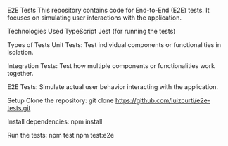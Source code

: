 E2E Tests
This repository contains code for End-to-End (E2E) tests. It focuses on simulating user interactions with the application.

Technologies Used
TypeScript
Jest (for running the tests)

Types of Tests
Unit Tests: Test individual components or functionalities in isolation.

Integration Tests: Test how multiple components or functionalities work together.

E2E Tests: Simulate actual user behavior interacting with the application.

Setup
Clone the repository:
git clone https://github.com/luizcurti/e2e-tests.git

Install dependencies:
npm install

Run the tests:
npm test
npm test:e2e
